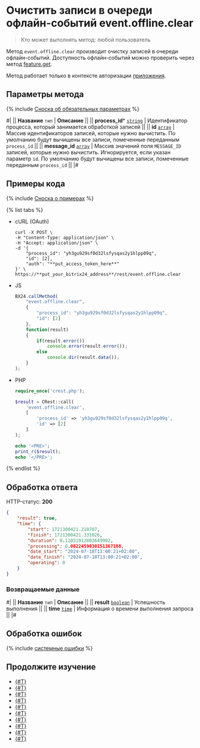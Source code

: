 # Очистить записи в очереди офлайн-событий event.offline.clear

> Кто может выполнять метод: любой пользователь

Метод `event.offline.clear` производит очистку записей в очереди офлайн-событий. Доступность офлайн-событий можно проверить через метод [feature.get](../common/system/feature-get.md).

Метод работает только в контексте авторизации [приложения](../app-installation/index.md).

## Параметры метода

{% include [Сноска об обязательных параметрах](../../_includes/required.md) %}

#|
|| **Название**
`тип` | **Описание** ||
|| **process_id***
[`string`](../data-types.md) | Идентификатор процесса, который занимается обработкой записей ||
|| **id**
[`array`](../data-types.md) | Массив идентификаторов записей, которые нужно вычистить. По умолчанию будут вычищены все записи, помеченные переданным `process_id` ||
|| **message_id**
[`array`](../data-types.md) | Массив значений поля `MESSAGE_ID` записей, которые нужно вычистить. Игнорируется, если указан параметр `id`. По умолчанию будут вычищены все записи, помеченные переданным `process_id` ||
|#

## Примеры кода

{% include [Сноска о примерах](../../_includes/examples.md) %}

{% list tabs %}

- cURL (OAuth)

    ```curl
    curl -X POST \
    -H "Content-Type: application/json" \
    -H "Accept: application/json" \
    -d '{
        "process_id": "yh3gu929sf0d32lsfysqas2y1hlpp09q",
        "id": [2],
        "auth": "**put_access_token_here**"
    }' \
    https://**put_your_bitrix24_address**/rest/event.offline.clear
    ```

- JS

    ```js
    BX24.callMethod(
        "event.offline.clear",
        {
            "process_id": "yh3gu929sf0d32lsfysqas2y1hlpp09q",
            "id": [2]
        },
        function(result)
        {
            if(result.error())
                console.error(result.error());
            else
                console.dir(result.data());
        }
    );
    ```

- PHP

    ```php
    require_once('crest.php');

    $result = CRest::call(
        'event.offline.clear',
        [
            'process_id' => 'yh3gu929sf0d32lsfysqas2y1hlpp09q',
            'id' => [2]
        ]
    );

    echo '<PRE>';
    print_r($result);
    echo '</PRE>';
    ```

{% endlist %}

## Обработка ответа

HTTP-статус: **200**

```json
{
    "result": true,
    "time": {
        "start": 1721300421.210707,
        "finish": 1721300421.331026,
        "duration": 0.12031912803649902,
        "processing": 0.0022459030151367188,
        "date_start": "2024-07-18T13:00:21+02:00",
        "date_finish": "2024-07-18T13:00:21+02:00",
        "operating": 0
    }
}
```

### Возвращаемые данные

#|
|| **Название**
`тип` | **Описание** ||
|| **result**
[`boolean`](../data-types.md) | Успешность выполнения ||
|| **time**
[`time`](../data-types.md) | Информация о времени выполнения запроса ||
|#

## Обработка ошибок

{% include [системные ошибки](../../_includes/system-errors.md) %}


## Продолжите изучение

- [{#T}](./events.md)
- [{#T}](./event-bind.md)
- [{#T}](./event-get.md)
- [{#T}](./event-unbind.md)
- [{#T}](./safe-event-handlers.md)
- [{#T}](./offline-events.md)
- [{#T}](./event-offline-list.md)
- [{#T}](./event-offline-get.md)
- [{#T}](./event-offline-error.md)
- [{#T}](./on-offline-event.md)